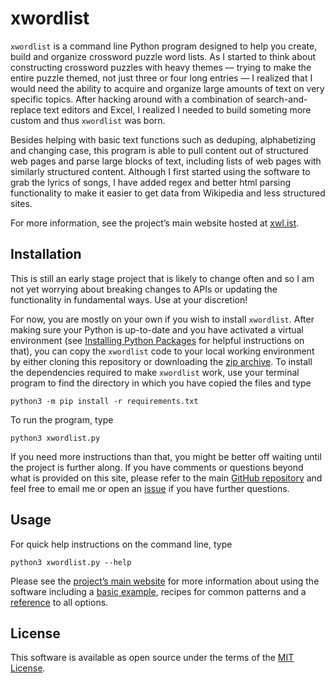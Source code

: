 # xwordlist

`xwordlist` is a command line Python program designed to help you create, build and organize crossword puzzle word lists. As I started to think about constructing crossword puzzles with heavy themes — trying to make the entire puzzle themed, not just three or four long entries — I realized that I would need the ability to acquire and organize large amounts of text on very specific topics. After hacking around with a combination of search-and-replace text editors and Excel, I realized I needed to build someting more custom and thus `xwordlist` was born. 

Besides helping with basic text functions such as deduping, alphabetizing and changing case, this program is able to pull content out of structured web pages and parse large blocks of text, including lists of web pages with similarly structured content. Although I first started using the software to grab the lyrics of songs, I have added regex and better html parsing functionality to make it easier to get data from Wikipedia and less structured sites.

For more information, see the project’s main website hosted at [xwl.ist](https://xwl.ist).

## Installation

This is still an early stage project that is likely to change often and so I am not yet worrying about breaking changes to APIs or updating the functionality in fundamental ways. Use at your discretion!

For now, you are mostly on your own if you wish to install `xwordlist`. After making sure your Python is up-to-date and you have activated a virtual environment (see [Installing Python Packages](https://packaging.python.org/en/latest/tutorials/installing-packages/) for helpful instructions on that), you can copy the `xwordlist` code to your local working environment by either cloning this repository or downloading the [zip archive](https://github.com/aanker/xwordlist/archive/refs/heads/main.zip). To install the dependencies required to make `xwordlist` work, use your terminal program to find the directory in which you have copied the files and type
```
python3 -m pip install -r requirements.txt
```
To run the program, type
```
python3 xwordlist.py
```
If you need more instructions than that, you might be better off waiting until the project is further along. If you have comments or questions beyond what is provided on this site, please refer to the main [GitHub repository](https://github.com/aanker/xwordlist) and feel free to email me or open an [issue](https://github.com/aanker/xwordlist/issues) if you have further questions.

## Usage

For quick help instructions on the command line, type
```
python3 xwordlist.py --help
```
Please see the [project’s main website](https://xwl.ist) for more information about using the software including a [basic example](https://xwl.ist/help/#basic-example), recipes for common patterns and a [reference](https://xwl.ist/help/#list-of-available-options) to all options.

## License

This software is available as open source under the terms of the [MIT License](http://opensource.org/licenses/MIT).
